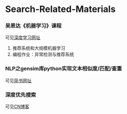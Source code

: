 # Search-Related-Materials

### 吴恩达《机器学习》课程
可见[深度学习网址](https://ai.deepshare.net/detail/p_5df99dfe8c83a_qMnAGRok/6)
1. 推荐系统和大规模机器学习
2. 编程作业：异常检测与推荐系统

### NLP之gensim库python实现文本相似度/匹配/查重
可见[简书网址](https://www.jianshu.com/p/44b43d65d568)

### 深度优先搜索
可见[CN博客](https://www.cnblogs.com/Jimmy1988/p/8184192.html)

